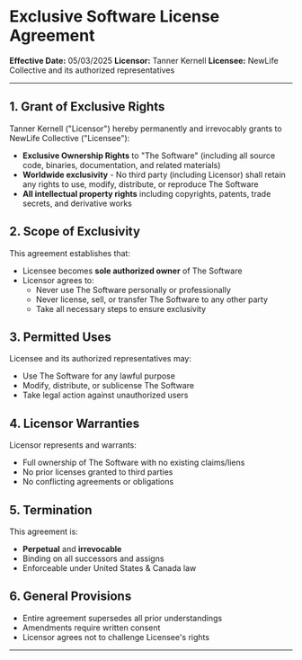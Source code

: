 # Exclusive Software License Agreement

**Effective Date:** 05/03/2025
**Licensor:** Tanner Kernell
**Licensee:** NewLife Collective and its authorized representatives

---

## 1. Grant of Exclusive Rights
Tanner Kernell ("Licensor") hereby permanently and irrevocably grants to NewLife Collective ("Licensee"):

- **Exclusive Ownership Rights** to "The Software" (including all source code, binaries, documentation, and related materials)
- **Worldwide exclusivity** - No third party (including Licensor) shall retain any rights to use, modify, distribute, or reproduce The Software
- **All intellectual property rights** including copyrights, patents, trade secrets, and derivative works

## 2. Scope of Exclusivity
This agreement establishes that:

- Licensee becomes **sole authorized owner** of The Software
- Licensor agrees to:
  - Never use The Software personally or professionally
  - Never license, sell, or transfer The Software to any other party
  - Take all necessary steps to ensure exclusivity

## 3. Permitted Uses
Licensee and its authorized representatives may:

- Use The Software for any lawful purpose
- Modify, distribute, or sublicense The Software
- Take legal action against unauthorized users

## 4. Licensor Warranties
Licensor represents and warrants:

- Full ownership of The Software with no existing claims/liens
- No prior licenses granted to third parties
- No conflicting agreements or obligations

## 5. Termination
This agreement is:

- **Perpetual** and **irrevocable**
- Binding on all successors and assigns
- Enforceable under United States & Canada law

## 6. General Provisions

- Entire agreement supersedes all prior understandings
- Amendments require written consent
- Licensor agrees not to challenge Licensee's rights

---